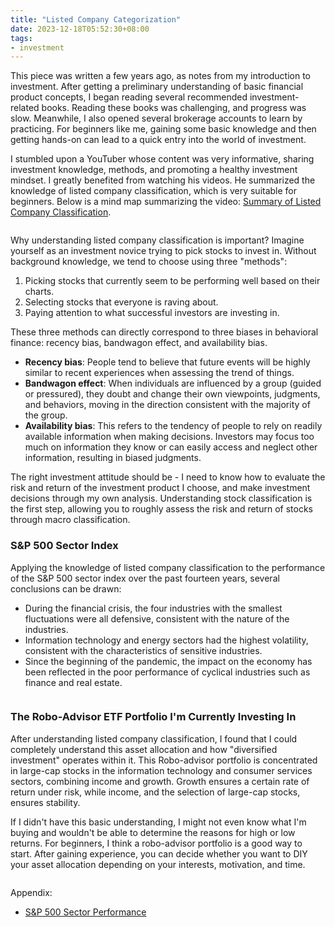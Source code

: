 ```yaml
---
title: "Listed Company Categorization"
date: 2023-12-18T05:52:30+08:00
tags:
- investment
---
```


This piece was written a few years ago, as notes from my introduction to investment. After getting a preliminary understanding of basic financial product concepts, I began reading several recommended investment-related books. Reading these books was challenging, and progress was slow. Meanwhile, I also opened several brokerage accounts to learn by practicing. For beginners like me, gaining some basic knowledge and then getting hands-on can lead to a quick entry into the world of investment.

I stumbled upon a YouTuber whose content was very informative, sharing investment knowledge, methods, and promoting a healthy investment mindset. I greatly benefited from watching his videos. He summarized the knowledge of listed company classification, which is very suitable for beginners. Below is a mind map summarizing the video: [Summary of Listed Company Classification](https://www.youtube.com/watch?v=mJe9O0Ej41A&t=271s).

<div>
    <span class="image fit" style="max-width: 1000px;"><img src="https://s3.ap-southeast-1.amazonaws.com/littlecheesecake.me/money.sense/equity_categorization/money_sense_equity_categorization_mindmap_en.png" alt="" /></span>
<div>

Why understanding listed company classification is important? Imagine yourself as an investment novice trying to pick stocks to invest in. Without background knowledge, we tend to choose using three "methods":

1. Picking stocks that currently seem to be performing well based on their charts.
2. Selecting stocks that everyone is raving about.
3. Paying attention to what successful investors are investing in.

These three methods can directly correspond to three biases in behavioral finance: recency bias, bandwagon effect, and availability bias.

- **Recency bias**: People tend to believe that future events will be highly similar to recent experiences when assessing the trend of things.
- **Bandwagon effect**: When individuals are influenced by a group (guided or pressured), they doubt and change their own viewpoints, judgments, and behaviors, moving in the direction consistent with the majority of the group.
- **Availability bias**: This refers to the tendency of people to rely on readily available information when making decisions. Investors may focus too much on information they know or can easily access and neglect other information, resulting in biased judgments.

The right investment attitude should be - I need to know how to evaluate the risk and return of the investment product I choose, and make investment decisions through my own analysis. Understanding stock classification is the first step, allowing you to roughly assess the risk and return of stocks through macro classification.

### S&P 500 Sector Index

Applying the knowledge of listed company classification to the performance of the S&P 500 sector index over the past fourteen years, several conclusions can be drawn:

- During the financial crisis, the four industries with the smallest fluctuations were all defensive, consistent with the nature of the industries.
- Information technology and energy sectors had the highest volatility, consistent with the characteristics of sensitive industries.
- Since the beginning of the pandemic, the impact on the economy has been reflected in the poor performance of cyclical industries such as finance and real estate.

<div>
    <span class="image fit" style="max-width: 1000px;"><img src="https://s3.ap-southeast-1.amazonaws.com/littlecheesecake.me/money.sense/equity_categorization/money_sense_sp_500_sector_performance_en.png" alt="" /></span>
<div>

### The Robo-Advisor ETF Portfolio I'm Currently Investing In

After understanding listed company classification, I found that I could completely understand this asset allocation and how "diversified investment" operates within it. This Robo-advisor portfolio is concentrated in large-cap stocks in the information technology and consumer services sectors, combining income and growth. Growth ensures a certain rate of return under risk, while income, and the selection of large-cap stocks, ensures stability.

If I didn't have this basic understanding, I might not even know what I'm buying and wouldn't be able to determine the reasons for high or low returns. For beginners, I think a robo-advisor portfolio is a good way to start. After gaining experience, you can decide whether you want to DIY your asset allocation depending on your interests, motivation, and time.

<div>
    <span class="image fit" style="max-width: 600px;"><img src="https://s3.ap-southeast-1.amazonaws.com/littlecheesecake.me/money.sense/equity_categorization/money_sense_robo_porfolio.jpg" alt="" /></span>
<div>

Appendix:
- [S&P 500 Sector Performance](https://novelinvestor.com/sector-performance/)